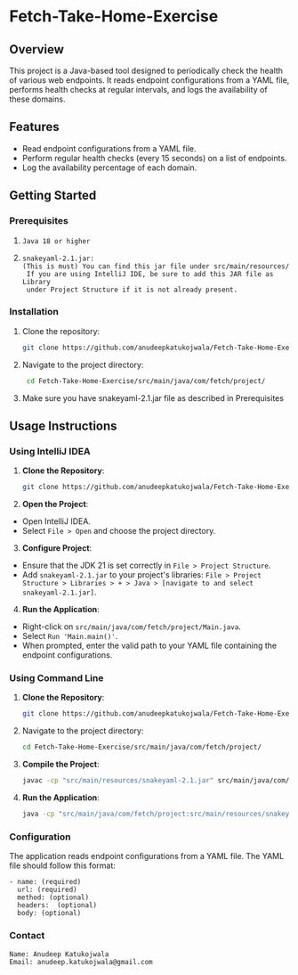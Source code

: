 # Fetch-Take-Home-Exercise

## Overview
This project is a Java-based tool designed to periodically check the health of various web endpoints. It reads endpoint configurations from a YAML file, performs health checks at regular intervals, and logs the availability of these domains.

## Features
- Read endpoint configurations from a YAML file.
- Perform regular health checks (every 15 seconds) on a list of endpoints.
- Log the availability percentage of each domain.

## Getting Started

### Prerequisites
1) ```Java 18 or higher```
2) ```
   snakeyaml-2.1.jar:
   (This is must) You can find this jar file under src/main/resources/
    If you are using IntelliJ IDE, be sure to add this JAR file as Library
    under Project Structure if it is not already present.
   ```


### Installation
1. Clone the repository:
   ```bash
   git clone https://github.com/anudeepkatukojwala/Fetch-Take-Home-Exercise.git

2. Navigate to the project directory:
   ```bash
    cd Fetch-Take-Home-Exercise/src/main/java/com/fetch/project/
3. Make sure you have snakeyaml-2.1.jar file as described in Prerequisites

## Usage Instructions

### Using IntelliJ IDEA

1. **Clone the Repository**:
    ```bash
   git clone https://github.com/anudeepkatukojwala/Fetch-Take-Home-Exercise.git
   
2. **Open the Project**:
- Open IntelliJ IDEA.
- Select `File > Open` and choose the project directory.

3. **Configure Project**:
- Ensure that the JDK 21 is set correctly in `File > Project Structure`.
- Add `snakeyaml-2.1.jar` to your project's libraries: `File > Project Structure > Libraries > + > Java > [navigate to and select snakeyaml-2.1.jar]`.

4. **Run the Application**:
- Right-click on `src/main/java/com/fetch/project/Main.java`.
- Select `Run 'Main.main()'`.
- When prompted, enter the valid path to your YAML file containing the endpoint configurations.

### Using Command Line

1. **Clone the Repository**:
    ```bash
   git clone https://github.com/anudeepkatukojwala/Fetch-Take-Home-Exercise.git
2. Navigate to the project directory:
    ```bash
    cd Fetch-Take-Home-Exercise/src/main/java/com/fetch/project/

3. **Compile the Project**:
    ```bash
   javac -cp "src/main/resources/snakeyaml-2.1.jar" src/main/java/com/fetch/project/*.java

4. **Run the Application**:
    ```bash
   java -cp "src/main/java/com/fetch/project:src/main/resources/snakeyaml-2.1.jar" Main


### Configuration
The application reads endpoint configurations from a YAML file. The YAML file should follow this format:
```angular2html
- name: (required)
  url: (required)
  method: (optional)
  headers:  (optional)
  body: (optional)

```

### Contact
``` 
Name: Anudeep Katukojwala
Email: anudeep.katukojwala@gmail.com
```